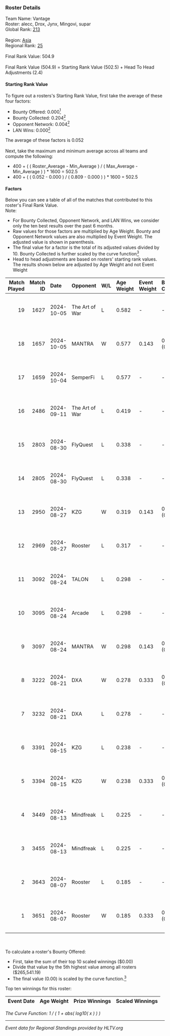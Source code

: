### Roster Details<br />
Team Name: Vantage<br />
Roster: alecc, Drox, Jynx, Mingovi, supar<br />
Global Rank: [213](../../standings_global_2025_01_06.md)<br />
<br />
Region: [Asia]( ../../standings_asia_2025_01_06.md)<br />
Regional Rank: [25]( ../../standings_asia_2025_01_06.md)<br />
<br />
Final Rank Value:  504.9<br />
<br />
Final Rank Value (504.9) = Starting Rank Value (502.5) + Head To Head Adjustments (2.4)<br />

#### Starting Rank Value<br />
To figure out a rosters's Starting Rank Value, first take the average of these four factors:<br />
- Bounty Offered: 0.000[<sup>1</sup>](#table2)
- Bounty Collected: 0.204[<sup>2</sup>](#table1)
- Opponent Network: 0.004[<sup>2</sup>](#table1)
- LAN Wins: 0.000[<sup>2</sup>](#table1)

The average of these factors is 0.052<br />
<br />
Next, take the maximum and minimum average across all teams and compute the following:<br />
- 400 + ( ( Roster_Average - Min_Average ) / ( Max_Average - Min_Average ) ) * 1600 = 502.5
- 400 + ( ( 0.052 - 0.000 ) / ( 0.809 - 0.000 ) ) * 1600 = 502.5


#### Factors<br />
Below you can see a table of all of the matches that contributed to this roster's Final Rank Value.<br />
Note:<br />

- For Bounty Collected, Opponent Network, and LAN Wins, we consider only the ten best results over the past 6 months.
- Raw values for those factors are multiplied by Age Weight. Bounty and Opponent Network values are also multiplied by Event Weight. The adjusted value is shown in parenthesis.
- The final value for a factor is the total of its adjusted values divided by 10. Bounty Collected is further scaled by the curve function[<sup>3</sup>](#curveFunction)
- Head to head adjustments are based on rosters' starting rank values. The results shown below are adjusted by Age Weight and not Event Weight
<span id="table1"></span><br />


| Match Played | Match ID | Date       | Opponent       | W/L | Age Weight | Event Weight | Bounty Collected | Opponent Network | LAN Wins  | H2H Adj. | Roster                             |
| -: | -: | :- | :- | :- | :- | :- | :- | :- | :- | -: | :- |
|           19 |     1627 | 2024-10-05 | The Art of War | L   | 0.582      | -            | -                | -                | -         |    -5.17 | alecc, Drox, Jynx, Mingovi, supar  |
|           18 |     1657 | 2024-10-05 | MANTRA         | W   | 0.577      | 0.143        | 0.001 (0.000)    | 0.062 (0.005)    | 0 (0.000) |    11.99 | alecc, Drox, Jynx, Mingovi, supar  |
|           17 |     1659 | 2024-10-04 | SemperFi       | L   | 0.577      | -            | -                | -                | -         |    -9.29 | alecc, Drox, Jynx, Mingovi, supar  |
|           16 |     2486 | 2024-09-11 | The Art of War | L   | 0.419      | -            | -                | -                | -         |    -3.90 | alecc, Drox, Jynx, N1ghtraid, nauh |
|           15 |     2803 | 2024-08-30 | FlyQuest       | L   | 0.338      | -            | -                | -                | -         |    -0.12 | alecc, Drox, Jynx, N1ghtraid, nauh |
|           14 |     2805 | 2024-08-30 | FlyQuest       | L   | 0.338      | -            | -                | -                | -         |    -0.12 | alecc, Drox, Jynx, N1ghtraid, nauh |
|           13 |     2950 | 2024-08-27 | KZG            | W   | 0.319      | 0.143        | 0.002 (0.000)    | 0.098 (0.004)    | 0 (0.000) |     6.92 | alecc, Drox, Jynx, N1ghtraid, nauh |
|           12 |     2969 | 2024-08-27 | Rooster        | L   | 0.317      | -            | -                | -                | -         |    -2.66 | alecc, Drox, Jynx, N1ghtraid, nauh |
|           11 |     3092 | 2024-08-24 | TALON          | L   | 0.298      | -            | -                | -                | -         |    -3.51 | alecc, Drox, Jynx, N1ghtraid, nauh |
|           10 |     3095 | 2024-08-24 | Arcade         | L   | 0.298      | -            | -                | -                | -         |    -3.34 | alecc, Drox, Jynx, N1ghtraid, nauh |
|            9 |     3097 | 2024-08-24 | MANTRA         | W   | 0.298      | 0.143        | 0.001 (0.000)    | 0.062 (0.003)    | 0 (0.000) |     6.20 | alecc, Drox, Jynx, N1ghtraid, nauh |
|            8 |     3222 | 2024-08-21 | DXA            | W   | 0.278      | 0.333        | 0.001 (0.000)    | 0.104 (0.010)    | 0 (0.000) |     5.90 | alecc, Drox, Jynx, N1ghtraid, nauh |
|            7 |     3232 | 2024-08-21 | DXA            | L   | 0.278      | -            | -                | -                | -         |    -2.90 | alecc, Drox, Jynx, N1ghtraid, nauh |
|            6 |     3391 | 2024-08-15 | KZG            | L   | 0.238      | -            | -                | -                | -         |    -2.31 | alecc, Drox, Jynx, N1ghtraid, nauh |
|            5 |     3394 | 2024-08-15 | KZG            | W   | 0.238      | 0.333        | 0.002 (0.000)    | 0.098 (0.008)    | 0 (0.000) |     5.27 | alecc, Drox, Jynx, N1ghtraid, nauh |
|            4 |     3449 | 2024-08-13 | Mindfreak      | L   | 0.225      | -            | -                | -                | -         |    -1.57 | alecc, Drox, Jynx, N1ghtraid, nauh |
|            3 |     3455 | 2024-08-13 | Mindfreak      | L   | 0.225      | -            | -                | -                | -         |    -1.59 | alecc, Drox, Jynx, N1ghtraid, nauh |
|            2 |     3643 | 2024-08-07 | Rooster        | L   | 0.185      | -            | -                | -                | -         |    -1.62 | alecc, Drox, Jynx, N1ghtraid, nauh |
|            1 |     3651 | 2024-08-07 | Rooster        | W   | 0.185      | 0.333        | 0.012 (0.001)    | 0.144 (0.009)    | 0 (0.000) |     4.25 | alecc, Drox, Jynx, N1ghtraid, nauh |

<br />
<span id="table2"></span><br />
To calculate a roster's Bounty Offered:<br />

- First, take the sum of their top 10 scaled winnings ($0.00)
- Divide that value by the 5th highest value among all rosters ($265,541.19)
- The final value (0.00) is scaled by the curve function.[<sup>3</sup>](#curveFunction)

Top ten winnings for this roster:<br />

| Event Date | Age Weight | Prize Winnings | Scaled Winnings |
| :- | -: | :- | :- |


<span id="curveFunction"></span>_The Curve Function: 1 / ( 1 + abs( log10( x ) ) )_<br />

---
_Event data for Regional Standings provided by HLTV.org_<br />

